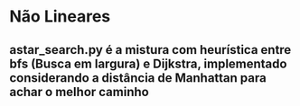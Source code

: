 # Não Lineares

## astar_search.py é a mistura com heurística entre bfs (Busca em largura) e Dijkstra, implementado considerando a distância de Manhattan para achar o melhor caminho
